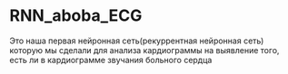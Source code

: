 # RNN_aboba_ECG


Это наша первая нейронная сеть(рекуррентная нейронная сеть) которую мы сделали для анализа кардиограммы на выявление того, есть ли в кардиограмме звучания больного сердца
